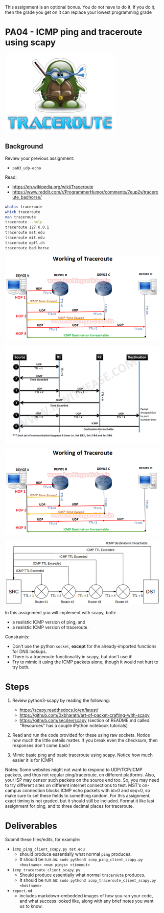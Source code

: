 This assignment is an optional bonus.
You do not have to do it.
If you do it, then the grade you get on it can replace your lowest programming grade

# PA04 - ICMP ping and traceroute using scapy
![images/tr.png](images/tr.png)

## Background
Review your previous assignment:
* `pa03_udp-echo`

Read: 
* https://en.wikipedia.org/wiki/Traceroute
* https://www.reddit.com/r/ProgrammerHumor/comments/7eup2v/traceroute_badhorse/

```bash
whatis traceroute
which traceroute
man traceroute
traceroute --help
traceroute 127.0.0.1
traceroute mst.edu
traceroute mit.edu
traceroute epfl.ch
traceroute bad.horse
```

![](images/traceroute.png)

![](images/152-how-traceroute-works-01.png) 

![](images/TraceRoute.png)

![](images/trace.png)

In this assignment you will implement with scapy, both:
* a realistic ICMP version of ping, and
* a realistic ICMP version of traceroute.

Constraints: 
* Don't use the python `socket`, 
  **except** for the already-imported functions for DNS lookups.
* There is a traceroute functionality in scapy, 
  but don't use it!
* Try to mimic it using the ICMP packets alone, 
  though it would not hurt to try both.

# Steps
1. Review python3-scapy by reading the following:
	* https://scapy.readthedocs.io/en/latest/
    * https://github.com/0xbharath/art-of-packet-crafting-with-scapy
	* https://github.com/secdev/scapy 
      (section of README.md called "Resources" has a couple iPython notebook tutorials)

2. Read and run the code provided for these using raw sockets. 
   Notice how much the little details matter.
   If you break even the checksum, 
   then responses don't come back!

3. Mimic basic ping and basic traceroute using scapy.
   Notice how much easier it is for ICMP!

Notes: 
Some websites might not want to respond to UDP/TCP/ICMP packets, 
and thus not regular ping/traceroute, on different platforms.
Also, your ISP may censor such packets on the source end too.
So, you may need to try different sites on different internet connections to test. 
MST's on-campus connection blocks ICMP echo packets with id=0 and seq=0, 
so make sure to set these fields to something random.
For this assignment, exact timing is not graded,
but it should still be included. 
Format it like last assignment for ping,
and to three decimal places for traceroute.

# Deliverables
Submit these files/edits, for example:
* `icmp_ping_client_scapy.py mst.edu`
	* should produce essentially what normal `ping` produces.
    * It should be run as:
      `sudo python3 icmp_ping_client_scapy.py <hostname> <num pings> <timeout>`
* `icmp_traceroute_client_scapy.py`
	* Should produce essentially what normal `traceroute` produces.
    * It should be run as:
      `sudo python3 icmp_traceroute_client_scapy.py <hostname>`
* `report.md`
    * includes markdown-embedded images of how you ran your code, 
      and what success looked like, 
      along with any brief notes you want us to know.
